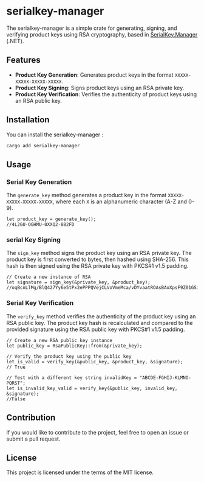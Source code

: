 # serialkey-manager

The serialkey-manager is a simple crate for generating, signing, and verifying product keys using RSA cryptography, based in [SerialKey.Manager](https://github.com/jaquiel/SerialKey.Manager) (.NET).

## Features

- **Product Key Generation**: Generates product keys in the format `XXXXX-XXXXX-XXXXX-XXXXX`.
- **Product Key Signing**: Signs product keys using an RSA private key.
- **Product Key Verification**: Verifies the authenticity of product keys using an RSA public key.

## Installation

You can install the serialkey-manager :

```bash
cargo add serialkey-manager
```

## Usage

### Serial Key Generation
 
The `generate_key` method generates a product key in the format `XXXXX-XXXXX-XXXXX-XXXXX`, where each `X` is an alphanumeric character (A-Z and 0-9).

```
let product_key = generate_key();
//4L2GU-OGHMU-0XXQ2-882FD
```

### serial Key Signing

The `sign_key` method signs the product key using an RSA private key. The product key is first converted to bytes, then hashed using SHA-256. This hash is then signed using the RSA private key with PKCS#1 v1.5 padding.

```
// Create a new instance of RSA
let signature = sign_key(&private_key, &product_key);
//oqBcnLlMg/BlQ427Yy6e5tPx2ePPPQVejCLVoVmeMca/vDYvaatROAsBAoXpsF9Z01GSiSyjAJcey8xRKHs1FeYM2wNEkvS89xKzBLym50aQo+T7ja8x1YAXZ3/+aQd5082oA4pxZRy9DYB4rdt+oWSQDidBMBNsinyoxdvrEz85h0Mj+qRvP35KRUQb/BmwpdoHvHzMFmwpXJf44YOBsNZVF1wdAMUKUYe68NHceeVBTu1EhFEP9baC641w4QG03vQfKBOGjKyHma0SSugwCy/LpmGPJqRQwHIB8T4uyVZixcOx6AaN3Wz3dKaRoWyKFPsat7XNAdi3hkCEk6ewMw==
```

### Serial Key Verification

The `verify_key` method verifies the authenticity of the product key using an RSA public key. The product key hash is recalculated and compared to the provided signature using the RSA public key with PKCS#1 v1.5 padding.

```
// Create a new RSA public key instance  
let public_key = RsaPublicKey::from(&private_key); 

// Verify the product key using the public key 
let is_valid = verify_key(&public_key, &product_key, &signature);
// True

// Test with a different key string invalidKey = "ABCDE-FGHIJ-KLMNO-PQRST"; 
let is_invalid_key_valid = verify_key(&public_key, invalid_key, &signature);
//False
```

## Contribution

If you would like to contribute to the project, feel free to open an issue or submit a pull request.

## License

This project is licensed under the terms of the MIT license.

